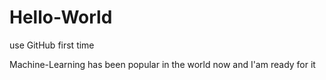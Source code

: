 # Hello-World
use GitHub first time

Machine-Learning has been popular in the world now and I'am ready for it
